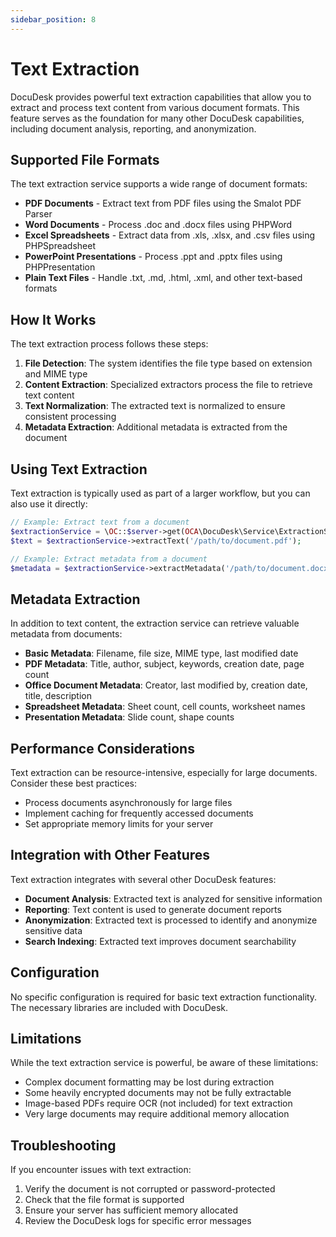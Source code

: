 ```yaml
---
sidebar_position: 8
---
```


# Text Extraction

DocuDesk provides powerful text extraction capabilities that allow you to extract and process text content from various document formats. This feature serves as the foundation for many other DocuDesk capabilities, including document analysis, reporting, and anonymization.

## Supported File Formats

The text extraction service supports a wide range of document formats:

- **PDF Documents** - Extract text from PDF files using the Smalot PDF Parser
- **Word Documents** - Process .doc and .docx files using PHPWord
- **Excel Spreadsheets** - Extract data from .xls, .xlsx, and .csv files using PHPSpreadsheet
- **PowerPoint Presentations** - Process .ppt and .pptx files using PHPPresentation
- **Plain Text Files** - Handle .txt, .md, .html, .xml, and other text-based formats

## How It Works

The text extraction process follows these steps:

1. **File Detection**: The system identifies the file type based on extension and MIME type
2. **Content Extraction**: Specialized extractors process the file to retrieve text content
3. **Text Normalization**: The extracted text is normalized to ensure consistent processing
4. **Metadata Extraction**: Additional metadata is extracted from the document

## Using Text Extraction

Text extraction is typically used as part of a larger workflow, but you can also use it directly:

```php
// Example: Extract text from a document
$extractionService = \OC::$server->get(OCA\DocuDesk\Service\ExtractionService::class);
$text = $extractionService->extractText('/path/to/document.pdf');

// Example: Extract metadata from a document
$metadata = $extractionService->extractMetadata('/path/to/document.docx');
```

## Metadata Extraction

In addition to text content, the extraction service can retrieve valuable metadata from documents:

- **Basic Metadata**: Filename, file size, MIME type, last modified date
- **PDF Metadata**: Title, author, subject, keywords, creation date, page count
- **Office Document Metadata**: Creator, last modified by, creation date, title, description
- **Spreadsheet Metadata**: Sheet count, cell counts, worksheet names
- **Presentation Metadata**: Slide count, shape counts

## Performance Considerations

Text extraction can be resource-intensive, especially for large documents. Consider these best practices:

- Process documents asynchronously for large files
- Implement caching for frequently accessed documents
- Set appropriate memory limits for your server

## Integration with Other Features

Text extraction integrates with several other DocuDesk features:

- **Document Analysis**: Extracted text is analyzed for sensitive information
- **Reporting**: Text content is used to generate document reports
- **Anonymization**: Extracted text is processed to identify and anonymize sensitive data
- **Search Indexing**: Extracted text improves document searchability

## Configuration

No specific configuration is required for basic text extraction functionality. The necessary libraries are included with DocuDesk.

## Limitations

While the text extraction service is powerful, be aware of these limitations:

- Complex document formatting may be lost during extraction
- Some heavily encrypted documents may not be fully extractable
- Image-based PDFs require OCR (not included) for text extraction
- Very large documents may require additional memory allocation

## Troubleshooting

If you encounter issues with text extraction:

1. Verify the document is not corrupted or password-protected
2. Check that the file format is supported
3. Ensure your server has sufficient memory allocated
4. Review the DocuDesk logs for specific error messages 